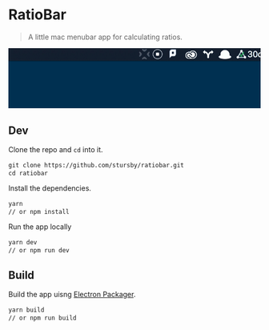 # RatioBar

> A little mac menubar app for calculating ratios.

![demo](.github/demo.gif)

## Dev

Clone the repo and `cd` into it.

```
git clone https://github.com/stursby/ratiobar.git
cd ratiobar
```

Install the dependencies.

```
yarn
// or npm install
```

Run the app locally

```
yarn dev
// or npm run dev
```

## Build

Build the app uisng [Electron Packager](https://github.com/electron-userland/electron-packager).

```
yarn build
// or npm run build
```
